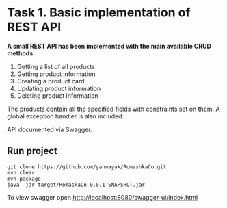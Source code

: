 # Task 1. Basic implementation of REST API

**A small REST API has been implemented with the main available CRUD methods:**

1. Getting a list of all products
2. Getting product information
3. Creating a product card
4. Updating product information
5. Deleting product information

The products contain all the specified fields with constraints set on them.
A global exception handler is also included.

API documented via Swagger.

## Run project
```
git clone https://github.com/yanmayak/RomashkaCo.git
mvn clear
mvn package
java -jar target/RomaskaCo-0.0.1-SNAPSHOT.jar
```
To view swagger open [http://localhost:8080/swagger-ui/index.html](http://localhost:8080/swagger-ui/index.html#/)
